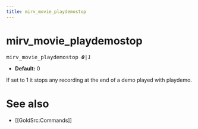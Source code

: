 ```yaml
---
title: mirv_movie_playdemostop
---
```


# mirv_movie_playdemostop

<tt>mirv_movie_playdemostop _**0**|1_</tt>

* **Default:** 0

If set to 1 it stops any recording at the end of a demo played with playdemo. 

# See also

* [[GoldSrc:Commands]]
